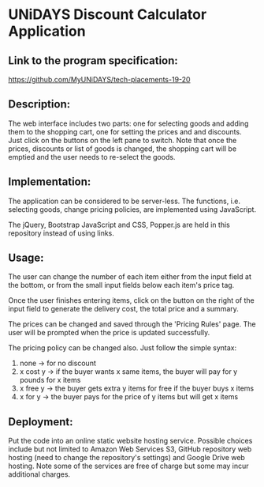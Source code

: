 # UNiDAYS Discount Calculator Application

## Link to the program specification: 

https://github.com/MyUNiDAYS/tech-placements-19-20

## Description:

The web interface includes two parts: one for selecting goods and adding them to the shopping cart, one for setting the prices and and discounts. Just click on the buttons on the left pane to switch. Note that once the prices, discounts or list of goods is changed, the shopping cart will be emptied and the user needs to re-select the goods.

## Implementation:

The application can be considered to be server-less. The functions, i.e. selecting goods, change pricing policies, are implemented using JavaScript.

The jQuery, Bootstrap JavaScript and CSS, Popper.js are held in this repository instead of using links.

## Usage:

The user can change the number of each item either from the input field at the bottom, or from the small input fields below each item's price tag.

Once the user finishes entering items, click on the button on the right of the input field to generate the delivery cost, the total price and a summary.

The prices can be changed and saved through the 'Pricing Rules' page. The user will be prompted when the price is updated successfully.

The pricing policy can be changed also. Just follow the simple syntax:

1. none -> for no discount
2. x cost y -> if the buyer wants x same items, the buyer will pay for y pounds for x items
3. x free y -> the buyer gets extra y items for free if the buyer buys x items
3. x for y -> the buyer pays for the price of y items but will get x items

## Deployment:

Put the code into an online static website hosting service. Possible choices include but not limited to Amazon Web Services S3, GitHub repository web hosting (need to change the repository's settings) and Google Drive web hosting. Note some of the services are free of charge but some may incur additional charges.
